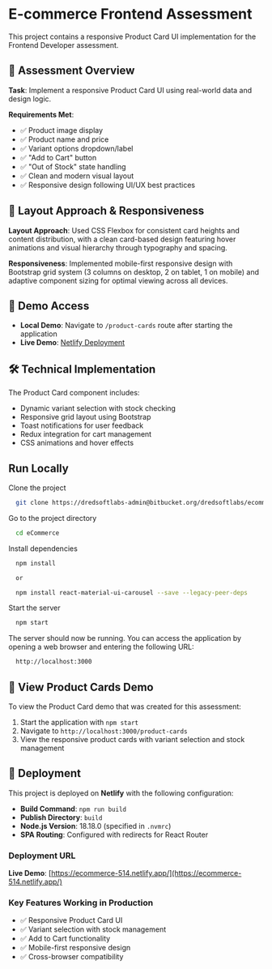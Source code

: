 # E-commerce Frontend Assessment

This project contains a responsive Product Card UI implementation for the Frontend Developer assessment.

## 🎯 Assessment Overview

**Task**: Implement a responsive Product Card UI using real-world data and design logic.

**Requirements Met**:
- ✅ Product image display
- ✅ Product name and price
- ✅ Variant options dropdown/label
- ✅ "Add to Cart" button
- ✅ "Out of Stock" state handling
- ✅ Clean and modern visual layout
- ✅ Responsive design following UI/UX best practices

## 🎨 Layout Approach & Responsiveness

**Layout Approach**: Used CSS Flexbox for consistent card heights and content distribution, with a clean card-based design featuring hover animations and visual hierarchy through typography and spacing.

**Responsiveness**: Implemented mobile-first responsive design with Bootstrap grid system (3 columns on desktop, 2 on tablet, 1 on mobile) and adaptive component sizing for optimal viewing across all devices.

## 🚀 Demo Access

- **Local Demo**: Navigate to `/product-cards` route after starting the application
- **Live Demo**: [Netlify Deployment](https://ecommerce-514.netlify.app/)

## 🛠️ Technical Implementation

The Product Card component includes:
- Dynamic variant selection with stock checking
- Responsive grid layout using Bootstrap
- Toast notifications for user feedback
- Redux integration for cart management
- CSS animations and hover effects

## Run Locally

Clone the project

```bash
  git clone https://dredsoftlabs-admin@bitbucket.org/dredsoftlabs/ecommerce.git
```

Go to the project directory

```bash
  cd eCommerce
```

Install dependencies

```bash
  npm install

  or 

  npm install react-material-ui-carousel --save --legacy-peer-deps
```

Start the server

```bash
  npm start
```

The server should now be running. You can access the application by opening a web browser and entering the following URL:

```bash
  http://localhost:3000
```

## 📱 View Product Cards Demo

To view the Product Card demo that was created for this assessment:

1. Start the application with `npm start`
2. Navigate to `http://localhost:3000/product-cards`
3. View the responsive product cards with variant selection and stock management

## 🚀 Deployment

This project is deployed on **Netlify** with the following configuration:

- **Build Command**: `npm run build`
- **Publish Directory**: `build`
- **Node.js Version**: 18.18.0 (specified in `.nvmrc`)
- **SPA Routing**: Configured with redirects for React Router

### Deployment URL
**Live Demo**: [https://ecommerce-514.netlify.app/](https://ecommerce-514.netlify.app/)

### Key Features Working in Production
- ✅ Responsive Product Card UI
- ✅ Variant selection with stock management
- ✅ Add to Cart functionality
- ✅ Mobile-first responsive design
- ✅ Cross-browser compatibility
